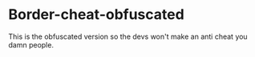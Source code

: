 # Border-cheat-obfuscated
This is the obfuscated version so the devs won't make an anti cheat you damn people. 
